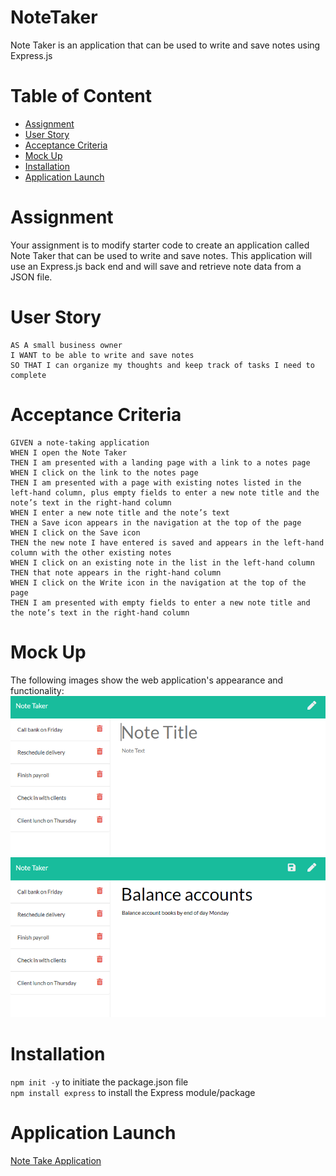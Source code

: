 # NoteTaker
Note Taker is an application that can be used to write and save notes using Express.js

# Table of Content
- [Assignment](#assignment)
- [User Story](#user-story)
- [Acceptance Criteria](#acceptance-criteria)
- [Mock Up](#mock-up)
- [Installation](#installation)
- [Application Launch](#application-launch)

# Assignment
Your assignment is to modify starter code to create an application called Note Taker that can be used to write and save notes. This application will use an Express.js back end and will save and retrieve note data from a JSON file.

# User Story
```
AS A small business owner
I WANT to be able to write and save notes
SO THAT I can organize my thoughts and keep track of tasks I need to complete
```

# Acceptance Criteria
```
GIVEN a note-taking application
WHEN I open the Note Taker
THEN I am presented with a landing page with a link to a notes page
WHEN I click on the link to the notes page
THEN I am presented with a page with existing notes listed in the left-hand column, plus empty fields to enter a new note title and the note’s text in the right-hand column
WHEN I enter a new note title and the note’s text
THEN a Save icon appears in the navigation at the top of the page
WHEN I click on the Save icon
THEN the new note I have entered is saved and appears in the left-hand column with the other existing notes
WHEN I click on an existing note in the list in the left-hand column
THEN that note appears in the right-hand column
WHEN I click on the Write icon in the navigation at the top of the page
THEN I am presented with empty fields to enter a new note title and the note’s text in the right-hand column
```

# Mock Up
The following images show the web application's appearance and functionality:  
![demo01](./Assets/11-express-homework-demo-01.png)
![demo02](./Assets/11-express-homework-demo-02.png)

# Installation
```npm init -y``` to initiate the package.json file  
```npm install express``` to install the Express module/package

# Application Launch
[Note Take Application](https://bcsnotetaker.herokuapp.com/)